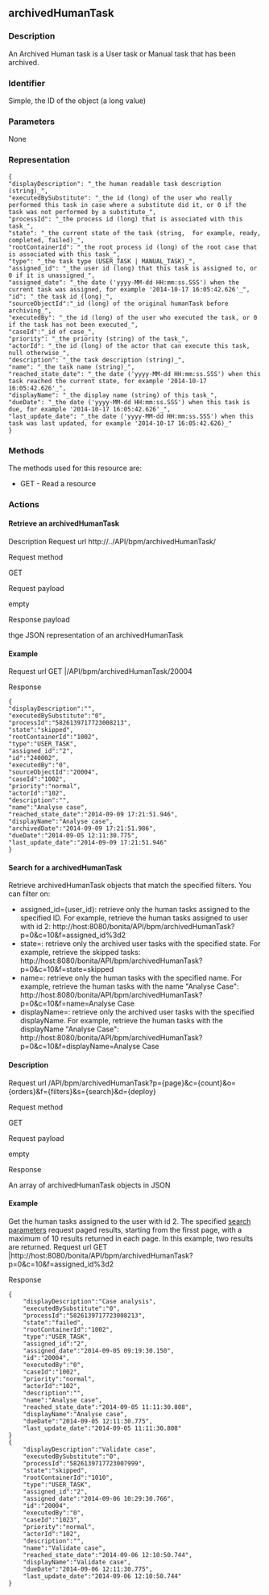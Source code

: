 ## archivedHumanTask

### Description

An Archived Human task is a User task or Manual task that has been archived. 

### Identifier

Simple, the ID of the object (a long value)

### Parameters

None

### Representation

    { 
    "displayDescription": "_the human readable task description (string)_", 
    "executedBySubstitute": "_the id (long) of the user who really performed this task in case where a substitute did it, or 0 if the task was not performed by a substitute_", 
    "processId": "_the process id (long) that is associated with this task_", 
    "state": "_the current state of the task (string,  for example, ready, completed, failed)_", 
    "rootContainerId": "_the root process id (long) of the root case that is associated with this task_", 
    "type": "_the task type (USER_TASK | MANUAL_TASK)_", 
    "assigned_id": "_the user id (long) that this task is assigned to, or 0 if it is unassigned_", 
    "assigned_date": "_the date ('yyyy-MM-dd HH:mm:ss.SSS') when the current task was assigned, for example '2014-10-17 16:05:42.626'_", 
    "id": "_the task id (long)_", 
    "sourceObjectId":"_id (long) of the original humanTask before archiving_",
    "executedBy": "_the id (long) of the user who executed the task, or 0 if the task has not been executed_",
    "caseId":"_id of case_",
    "priority": "_the priority (string) of the task_", 
    "actorId": "_the id (long) of the actor that can execute this task, null otherwise_", 
    "description": "_the task description (string)_", 
    "name": "_the task name (string)_", 
    "reached_state_date": "_the date ('yyyy-MM-dd HH:mm:ss.SSS') when this task reached the current state, for example '2014-10-17 16:05:42.626'_", 
    "displayName": "_the display name (string) of this task_", 
    "dueDate": "_the date ('yyyy-MM-dd HH:mm:ss.SSS') when this task is due, for example '2014-10-17 16:05:42.626'_", 
    "last_update_date": "_the date ('yyyy-MM-dd HH:mm:ss.SSS') when this task was last updated, for example '2014-10-17 16:05:42.626)_"
    }
    

### Methods

The methods used for this resource are:

* GET - Read a resource

### Actions

#### Retrieve an archivedHumanTask

Description
Request url
http://../API/bpm/archivedHumanTask/

Request method

GET

Request payload

empty

Response payload

thge JSON representation of an archivedHumanTask

#### Example
Request url
GET |/API/bpm/archivedHumanTask/20004

Response

     
    {
    "displayDescription":"",
    "executedBySubstitute":"0",
    "processId":"5826139717723008213",
    "state":"skipped",
    "rootContainerId":"1002",
    "type":"USER_TASK",
    "assigned_id":"2",
    "id":"240002",
    "executedBy":"0",
    "sourceObjectId":"20004",
    "caseId":"1002",
    "priority":"normal",
    "actorId":"102",
    "description":"",
    "name":"Analyse case",
    "reached_state_date":"2014-09-09 17:21:51.946",
    "displayName":"Analyse case",
    "archivedDate":"2014-09-09 17:21:51.986",
    "dueDate":"2014-09-05 12:11:30.775",
    "last_update_date":"2014-09-09 17:21:51.946"
    }
    

#### Search for a archivedHumanTask

Retrieve archivedHumanTask objects that match the specified filters. You can filter on:

* assigned\_id={user\_id}: retrieve only the human tasks assigned to the specified ID. For example, retrieve the human tasks assigned to user with id 2: http://host:8080/bonita/API/bpm/archivedHumanTask?p=0&c=10&f=assigned\_id%3d2
* state=: retrieve only the archived user tasks with the specified state. For example, retrieve the skipped tasks: http://host:8080/bonita/API/bpm/archivedHumanTask?p=0&c=10&f=state=skipped
* name=: retrieve only the human tasks with the specified name. For example, retrieve the human tasks with the name "Analyse Case": http://host:8080/bonita/API/bpm/archivedHumanTask?p=0&c=10&f=name=Analyse Case
* displayName=: retrieve only the archived user tasks with the specified displayName. For example, retrieve the human tasks with the displayName "Analyse Case": http://host:8080/bonita/API/bpm/archivedHumanTask?p=0&c=10&f=displayName=Analyse Case

#### Description
Request url
/API/bpm/archivedHumanTask?p={page}&c={count}&o={orders}&f={filters}&s={search}&d={deploy}

Request method

GET

Request payload

empty

Response

An array of archivedHumanTask objects in JSON

#### Example

Get the human tasks assigned to the user with id 2\. The specified [search parameters](/rest-api-overview.md#standard_search_params) request paged results, starting from the firsst page, with a maximum of 10 results returned in each page. In this example, two results are returned.
Request url
GET |http://host:8080/bonita/API/bpm/archivedHumanTask?p=0&c=10&f=assigned\_id%3d2

Response

    
    {
    	"displayDescription":"Case analysis",
    	"executedBySubstitute":"0",
    	"processId":"5826139717723008213",
    	"state":"failed",
    	"rootContainerId":"1002",
    	"type":"USER_TASK",
    	"assigned_id":"2",
    	"assigned_date":"2014-09-05 09:19:30.150",
    	"id":"20004",
    	"executedBy":"0",
    	"caseId":"1002",
    	"priority":"normal",
    	"actorId":"102",
    	"description":"",
    	"name":"Analyse case",
    	"reached_state_date":"2014-09-05 11:11:30.808",
    	"displayName":"Analyse case",
    	"dueDate":"2014-09-05 12:11:30.775",
    	"last_update_date":"2014-09-05 11:11:30.808"
    }
    {
    	"displayDescription":"Validate case",
    	"executedBySubstitute":"0",
    	"processId":"5826139717723007999",
    	"state":"skipped",
    	"rootContainerId":"1010",
    	"type":"USER_TASK",
    	"assigned_id":"2",
    	"assigned_date":"2014-09-06 10:29:30.766",
    	"id":"20004",
    	"executedBy":"0",
    	"caseId":"1023",
    	"priority":"normal",
    	"actorId":"102",
    	"description":"",
    	"name":"Validate case",
    	"reached_state_date":"2014-09-06 12:10:50.744",
    	"displayName":"Validate case",
    	"dueDate":"2014-09-06 12:11:30.775",
    	"last_update_date":"2014-09-06 12:10:50.744"
    }